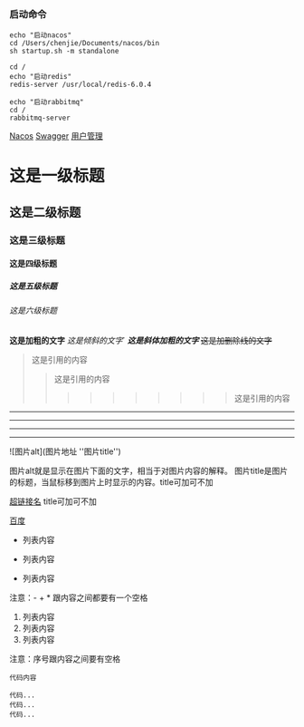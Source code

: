 ### 启动命令
```
echo "启动nacos"
cd /Users/chenjie/Documents/nacos/bin
sh startup.sh -m standalone

cd /
echo "启动redis"
redis-server /usr/local/redis-6.0.4

echo "启动rabbitmq"
cd /
rabbitmq-server
```

[Nacos](http://localhost:8848/nacos/)
[Swagger](http://localhost:9001/swagger-ui.html)
[用户管理](http://localhost:9001/)

# 这是一级标题
## 这是二级标题
### 这是三级标题
#### 这是四级标题
##### 这是五级标题
###### 这是六级标题

**这是加粗的文字**
*这是倾斜的文字*`
***这是斜体加粗的文字***
~~这是加删除线的文字~~

>这是引用的内容
>>这是引用的内容
>>>>>>>>>>这是引用的内容


---
----
***
*****

![图片alt](图片地址 ''图片title'')

图片alt就是显示在图片下面的文字，相当于对图片内容的解释。
图片title是图片的标题，当鼠标移到图片上时显示的内容。title可加可不加

[超链接名](超链接地址 "超链接title")
title可加可不加

[百度](http://baidu.com)


- 列表内容
+ 列表内容
* 列表内容

注意：- + * 跟内容之间都要有一个空格

1. 列表内容
2. 列表内容
3. 列表内容

注意：序号跟内容之间要有空格


`代码内容`


```
代码...
代码...
代码...
```